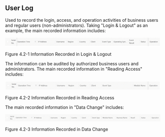  ## User Log
Used to record the login, access, and operation activities of business users and regular users (non-administrators).
Taking "Login & Logout" as an example, the main recorded information includes:

<div style={{ display: 'flex', justifyContent: 'left' }}>
  <img src="/img/Information Recorded in Login & Logout.png" alt="Portal Diagram" width="800" />
</div>

Figure 4.2-1 Information Recorded in Login & Logout

The information can be audited by authorized business users and administrators.
The main recorded information in "Reading Access" includes:

<div style={{ display: 'flex', justifyContent: 'left' }}>
  <img src="/img/Information Recorded in Reading Access.png" alt="Portal Diagram" width="800" />
</div>

Figure 4.2-2 Information Recorded in Reading Access

The main recorded information in "Data Change" includes:

<div style={{ display: 'flex', justifyContent: 'left' }}>
  <img src="/img/Information Recorded in Data Change.png" alt="Portal Diagram" width="800" />
</div>

Figure 4.2-3 Information Recorded in Data Change
